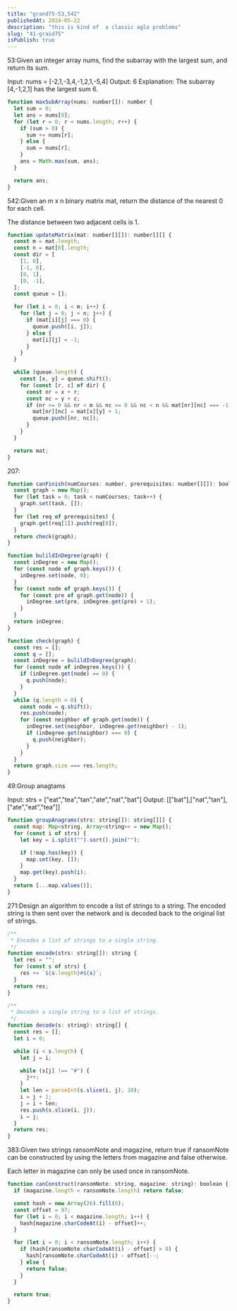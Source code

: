 ```yaml
---
title: "grand75-53,542"
publishedAt: 2024-05-22
description: "this is kind of  a classic aglo problems"
slug: "41-graid75"
isPublish: true
---
```


53:Given an integer array nums, find the subarray with the largest sum, and return its sum.

Input: nums = [-2,1,-3,4,-1,2,1,-5,4]
Output: 6
Explanation: The subarray [4,-1,2,1] has the largest sum 6.

```js
function maxSubArray(nums: number[]): number {
  let sum = 0;
  let ans = nums[0];
  for (let r = 0; r < nums.length; r++) {
    if (sum > 0) {
      sum += nums[r];
    } else {
      sum = nums[r];
    }
    ans = Math.max(sum, ans);
  }

  return ans;
}
```

542:Given an m x n binary matrix mat, return the distance of the nearest 0 for each cell.

The distance between two adjacent cells is 1.

```js
function updateMatrix(mat: number[][]): number[][] {
  const m = mat.length;
  const n = mat[0].length;
  const dir = [
    [1, 0],
    [-1, 0],
    [0, 1],
    [0, -1],
  ];
  const queue = [];

  for (let i = 0; i < m; i++) {
    for (let j = 0; j < n; j++) {
      if (mat[i][j] === 0) {
        queue.push([i, j]);
      } else {
        mat[i][j] = -1;
      }
    }
  }

  while (queue.length) {
    const [x, y] = queue.shift();
    for (const [r, c] of dir) {
      const nr = x + r;
      const nc = y + c;
      if (nr >= 0 && nr < m && nc >= 0 && nc < n && mat[nr][nc] === -1) {
        mat[nr][nc] = mat[x][y] + 1;
        queue.push([nr, nc]);
      }
    }
  }

  return mat;
}
```

207:

```js
function canFinish(numCourses: number, prerequisites: number[][]): boolean {
  const graph = new Map();
  for (let task = 0; task < numCourses; task++) {
    graph.set(task, []);
  }
  for (let req of prerequisites) {
    graph.get(req[1]).push(req[0]);
  }
  return check(graph);
}

function bulildInDegree(graph) {
  const inDegree = new Map();
  for (const node of graph.keys()) {
    inDegree.set(node, 0);
  }
  for (const node of graph.keys()) {
    for (const pre of graph.get(node)) {
      inDegree.set(pre, inDegree.get(pre) + 1);
    }
  }
  return inDegree;
}

function check(graph) {
  const res = [];
  const q = [];
  const inDegree = bulildInDegree(graph);
  for (const node of inDegree.keys()) {
    if (inDegree.get(node) == 0) {
      q.push(node);
    }
  }
  while (q.length > 0) {
    const node = q.shift();
    res.push(node);
    for (const neighbor of graph.get(node)) {
      inDegree.set(neighbor, inDegree.get(neighbor) - 1);
      if (inDegree.get(neighbor) === 0) {
        q.push(neighbor);
      }
    }
  }
  return graph.size === res.length;
}
```

49:Group anagtams

Input: strs = ["eat","tea","tan","ate","nat","bat"]
Output: [["bat"],["nat","tan"],["ate","eat","tea"]]

```js
function groupAnagrams(strs: string[]): string[][] {
  const map: Map<string, Array<string>> = new Map();
  for (const i of strs) {
    let key = i.split("").sort().join("");

    if (!map.has(key)) {
      map.set(key, []);
    }
    map.get(key).push(i);
  }
  return [...map.values()];
}
```

271:Design an algorithm to encode a list of strings to a string. The encoded string is then sent over the network and is decoded back to the original list of strings.

```js
/**
 * Encodes a list of strings to a single string.
 */
function encode(strs: string[]): string {
  let res = "";
  for (const s of strs) {
    res += `${s.length}#${s}`;
  }
  return res;
}

/**
 * Decodes a single string to a list of strings.
 */
function decode(s: string): string[] {
  const res = [];
  let i = 0;

  while (i < s.length) {
    let j = i;

    while (s[j] !== "#") {
      j++;
    }
    let len = parseInt(s.slice(i, j), 10);
    i = j + 1;
    j = i + len;
    res.push(s.slice(i, j));
    i = j;
  }
  return res;
}
```

383:Given two strings ransomNote and magazine, return true if ransomNote can be constructed by using the letters from magazine and false otherwise.

Each letter in magazine can only be used once in ransomNote.

```js
function canConstruct(ransomNote: string, magazine: string): boolean {
  if (magazine.length < ransomNote.length) return false;

  const hash = new Array(26).fill(0);
  const offset = 97;
  for (let i = 0; i < magazine.length; i++) {
    hash[magazine.charCodeAt(i) - offset]++;
  }

  for (let i = 0; i < ransomNote.length; i++) {
    if (hash[ransomNote.charCodeAt(i) - offset] > 0) {
      hash[ransomNote.charCodeAt(i) - offset]--;
    } else {
      return false;
    }
  }

  return true;
}
```
